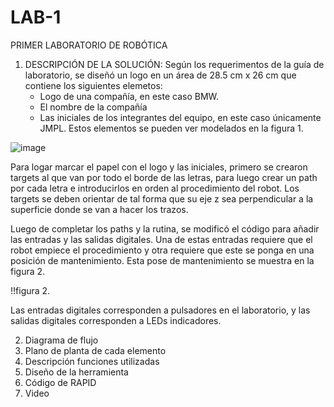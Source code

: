 # LAB-1
PRIMER LABORATORIO DE ROBÓTICA
1. DESCRIPCIÓN DE LA SOLUCIÓN:
   Según los requerimentos de la guía de laboratorio, se diseñó un logo en un área de 28.5 cm x 26 cm que contiene los siguientes elemetos:
   * Logo de una compañía, en este caso BMW.
   * El nombre de la compañía
   * Las iniciales de los integrantes del equipo, en este caso únicamente JMPL.
   Estos elementos se pueden ver modelados en la figura 1.

![image](https://github.com/JoanPinilla/LAB-1/assets/118155154/8823854d-e20a-447e-a79d-babde7d27e99)

  Para logar marcar el papel con el logo y las iniciales, primero se crearon targets al que van por todo el borde de las letras, para luego crear un path por cada letra e introducirlos en orden al procedimiento del robot. Los targets se deben orientar de tal forma que su eje z sea perpendicular a la superficie donde se van a hacer los trazos.

Luego de completar los paths y la rutina, se modificó el código para añadir las entradas y las salidas digitales. Una de estas entradas requiere que el robot empiece el procedimiento y otra requiere que este se ponga en una posición de mantenimiento. Esta pose de mantenimiento se muestra en la figura 2.

!!figura 2.

Las entradas digitales corresponden a pulsadores en el laboratorio, y las salidas digitales corresponden a LEDs indicadores.

2. Diagrama de flujo
3. Plano de planta de cada elemento
4. Descripción funciones utilizadas
5. Diseño de la herramienta
6. Código de RAPID
7. Video
